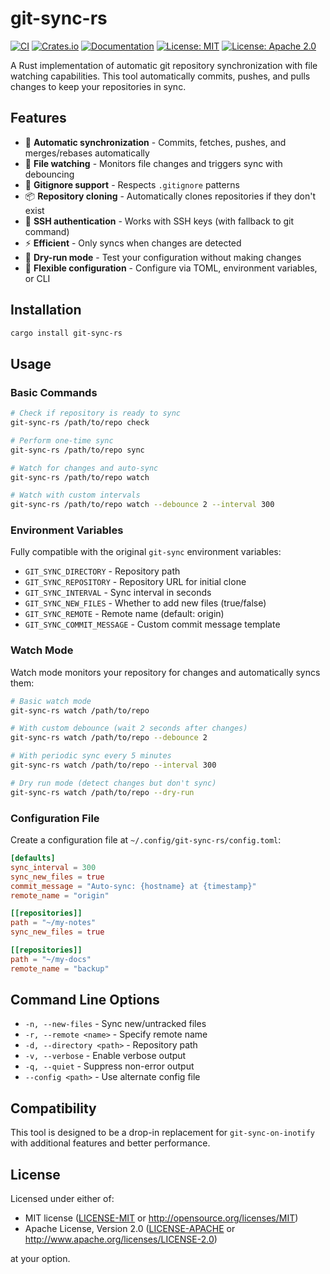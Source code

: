 # git-sync-rs

[![CI](https://github.com/colonelpanic8/git-sync-rs/workflows/CI/badge.svg)](https://github.com/colonelpanic8/git-sync-rs/actions)
[![Crates.io](https://img.shields.io/crates/v/git-sync-rs.svg)](https://crates.io/crates/git-sync-rs)
[![Documentation](https://docs.rs/git-sync-rs/badge.svg)](https://docs.rs/git-sync-rs)
[![License: MIT](https://img.shields.io/badge/License-MIT-yellow.svg)](https://opensource.org/licenses/MIT)
[![License: Apache 2.0](https://img.shields.io/badge/License-Apache%202.0-blue.svg)](https://opensource.org/licenses/Apache-2.0)

A Rust implementation of automatic git repository synchronization with file watching capabilities. This tool automatically commits, pushes, and pulls changes to keep your repositories in sync.

## Features

- 🔄 **Automatic synchronization** - Commits, fetches, pushes, and merges/rebases automatically
- 👀 **File watching** - Monitors file changes and triggers sync with debouncing
- 🚫 **Gitignore support** - Respects `.gitignore` patterns
- 📦 **Repository cloning** - Automatically clones repositories if they don't exist
- 🔐 **SSH authentication** - Works with SSH keys (with fallback to git command)
- ⚡ **Efficient** - Only syncs when changes are detected
- 🧪 **Dry-run mode** - Test your configuration without making changes
- 🔧 **Flexible configuration** - Configure via TOML, environment variables, or CLI

## Installation

```bash
cargo install git-sync-rs
```

## Usage

### Basic Commands

```bash
# Check if repository is ready to sync
git-sync-rs /path/to/repo check

# Perform one-time sync
git-sync-rs /path/to/repo sync

# Watch for changes and auto-sync
git-sync-rs /path/to/repo watch

# Watch with custom intervals
git-sync-rs /path/to/repo watch --debounce 2 --interval 300
```

### Environment Variables

Fully compatible with the original `git-sync` environment variables:

- `GIT_SYNC_DIRECTORY` - Repository path
- `GIT_SYNC_REPOSITORY` - Repository URL for initial clone
- `GIT_SYNC_INTERVAL` - Sync interval in seconds
- `GIT_SYNC_NEW_FILES` - Whether to add new files (true/false)
- `GIT_SYNC_REMOTE` - Remote name (default: origin)
- `GIT_SYNC_COMMIT_MESSAGE` - Custom commit message template

### Watch Mode

Watch mode monitors your repository for changes and automatically syncs them:

```bash
# Basic watch mode
git-sync-rs watch /path/to/repo

# With custom debounce (wait 2 seconds after changes)
git-sync-rs watch /path/to/repo --debounce 2

# With periodic sync every 5 minutes
git-sync-rs watch /path/to/repo --interval 300

# Dry run mode (detect changes but don't sync)
git-sync-rs watch /path/to/repo --dry-run
```

### Configuration File

Create a configuration file at `~/.config/git-sync-rs/config.toml`:

```toml
[defaults]
sync_interval = 300
sync_new_files = true
commit_message = "Auto-sync: {hostname} at {timestamp}"
remote_name = "origin"

[[repositories]]
path = "~/my-notes"
sync_new_files = true

[[repositories]]
path = "~/my-docs"
remote_name = "backup"
```

## Command Line Options

- `-n, --new-files` - Sync new/untracked files
- `-r, --remote <name>` - Specify remote name
- `-d, --directory <path>` - Repository path
- `-v, --verbose` - Enable verbose output
- `-q, --quiet` - Suppress non-error output
- `--config <path>` - Use alternate config file

## Compatibility

This tool is designed to be a drop-in replacement for `git-sync-on-inotify` with additional features and better performance.

## License

Licensed under either of:
- MIT license ([LICENSE-MIT](LICENSE-MIT) or http://opensource.org/licenses/MIT)
- Apache License, Version 2.0 ([LICENSE-APACHE](LICENSE-APACHE) or http://www.apache.org/licenses/LICENSE-2.0)

at your option.